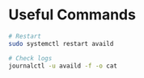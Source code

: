 # Useful Commands

```bash
# Restart
sudo systemctl restart availd
```

```bash
# Check logs
journalctl -u availd -f -o cat
```
